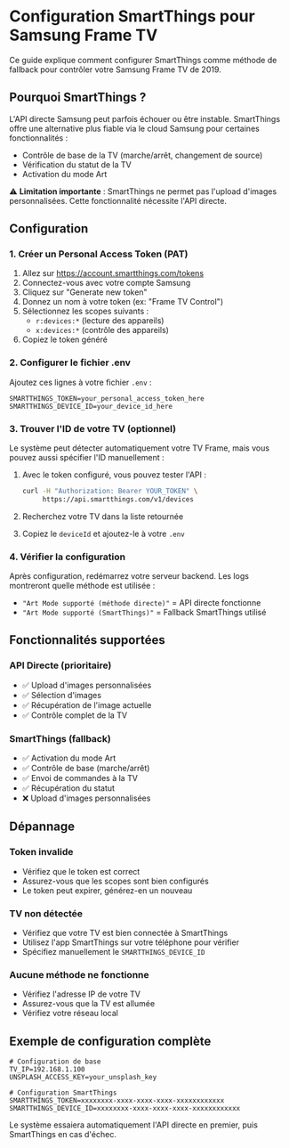 # Configuration SmartThings pour Samsung Frame TV

Ce guide explique comment configurer SmartThings comme méthode de fallback pour contrôler votre Samsung Frame TV de 2019.

## Pourquoi SmartThings ?

L'API directe Samsung peut parfois échouer ou être instable. SmartThings offre une alternative plus fiable via le cloud Samsung pour certaines fonctionnalités :
- Contrôle de base de la TV (marche/arrêt, changement de source)
- Vérification du statut de la TV
- Activation du mode Art

⚠️ **Limitation importante** : SmartThings ne permet pas l'upload d'images personnalisées. Cette fonctionnalité nécessite l'API directe.

## Configuration

### 1. Créer un Personal Access Token (PAT)

1. Allez sur https://account.smartthings.com/tokens
2. Connectez-vous avec votre compte Samsung
3. Cliquez sur "Generate new token"
4. Donnez un nom à votre token (ex: "Frame TV Control")
5. Sélectionnez les scopes suivants :
   - `r:devices:*` (lecture des appareils)
   - `x:devices:*` (contrôle des appareils)
6. Copiez le token généré

### 2. Configurer le fichier .env

Ajoutez ces lignes à votre fichier `.env` :

```env
SMARTTHINGS_TOKEN=your_personal_access_token_here
SMARTTHINGS_DEVICE_ID=your_device_id_here
```

### 3. Trouver l'ID de votre TV (optionnel)

Le système peut détecter automatiquement votre TV Frame, mais vous pouvez aussi spécifier l'ID manuellement :

1. Avec le token configuré, vous pouvez tester l'API :
   ```bash
   curl -H "Authorization: Bearer YOUR_TOKEN" \
        https://api.smartthings.com/v1/devices
   ```

2. Recherchez votre TV dans la liste retournée
3. Copiez le `deviceId` et ajoutez-le à votre `.env`

### 4. Vérifier la configuration

Après configuration, redémarrez votre serveur backend. Les logs montreront quelle méthode est utilisée :

- `"Art Mode supporté (méthode directe)"` = API directe fonctionne
- `"Art Mode supporté (SmartThings)"` = Fallback SmartThings utilisé

## Fonctionnalités supportées

### API Directe (prioritaire)
- ✅ Upload d'images personnalisées
- ✅ Sélection d'images
- ✅ Récupération de l'image actuelle
- ✅ Contrôle complet de la TV

### SmartThings (fallback)
- ✅ Activation du mode Art
- ✅ Contrôle de base (marche/arrêt)
- ✅ Envoi de commandes à la TV
- ✅ Récupération du statut
- ❌ Upload d'images personnalisées

## Dépannage

### Token invalide
- Vérifiez que le token est correct
- Assurez-vous que les scopes sont bien configurés
- Le token peut expirer, générez-en un nouveau

### TV non détectée
- Vérifiez que votre TV est bien connectée à SmartThings
- Utilisez l'app SmartThings sur votre téléphone pour vérifier
- Spécifiez manuellement le `SMARTTHINGS_DEVICE_ID`

### Aucune méthode ne fonctionne
- Vérifiez l'adresse IP de votre TV
- Assurez-vous que la TV est allumée
- Vérifiez votre réseau local

## Exemple de configuration complète

```env
# Configuration de base
TV_IP=192.168.1.100
UNSPLASH_ACCESS_KEY=your_unsplash_key

# Configuration SmartThings
SMARTTHINGS_TOKEN=xxxxxxxx-xxxx-xxxx-xxxx-xxxxxxxxxxxx
SMARTTHINGS_DEVICE_ID=xxxxxxxx-xxxx-xxxx-xxxx-xxxxxxxxxxxx
```

Le système essaiera automatiquement l'API directe en premier, puis SmartThings en cas d'échec. 